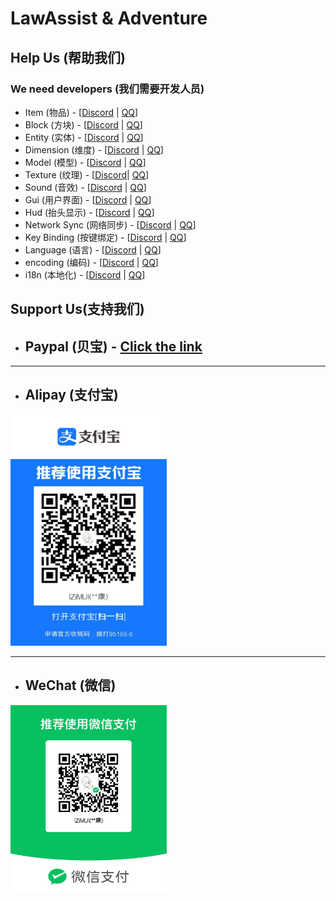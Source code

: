 # LawAssist & Adventure

## Help Us (帮助我们)
### We need developers (我们需要开发人员)
 
- Item (物品) - [[Discord](https://discord.gg/9pPfjJBB) | [QQ](https://qm.qq.com/q/WHGY9FnnuA)]
- Block (方块) - [[Discord](https://discord.gg/9pPfjJBB) | [QQ](https://qm.qq.com/q/WHGY9FnnuA)]
- Entity (实体) - [[Discord](https://discord.gg/9pPfjJBB) | [QQ](https://qm.qq.com/q/WHGY9FnnuA)]
- Dimension (维度) - [[Discord](https://discord.gg/9pPfjJBB) | [QQ](https://qm.qq.com/q/WHGY9FnnuA)]
- Model (模型) - [[Discord](https://discord.gg/9pPfjJBB) | [QQ](https://qm.qq.com/q/WHGY9FnnuA)]
- Texture (纹理) - [[Discord](https://discord.gg/9pPfjJBB)| [QQ](https://qm.qq.com/q/WHGY9FnnuA)]
- Sound (音效) - [[Discord](https://discord.gg/9pPfjJBB) | [QQ](https://qm.qq.com/q/WHGY9FnnuA)]
- Gui (用户界面) - [[Discord](https://discord.gg/9pPfjJBB) | [QQ](https://qm.qq.com/q/WHGY9FnnuA)]
- Hud (抬头显示) - [[Discord](https://discord.gg/9pPfjJBB) | [QQ](https://qm.qq.com/q/WHGY9FnnuA)]
- Network Sync (网络同步) - [[Discord](https://discord.gg/9pPfjJBB) | [QQ](https://qm.qq.com/q/WHGY9FnnuA)]
- Key Binding (按键绑定) - [[Discord](https://discord.gg/9pPfjJBB) | [QQ](https://qm.qq.com/q/WHGY9FnnuA)]
- Language (语言) - [[Discord](https://discord.gg/9pPfjJBB) | [QQ](https://qm.qq.com/q/WHGY9FnnuA)]
- encoding (编码) - [[Discord](https://discord.gg/9pPfjJBB) | [QQ](https://qm.qq.com/q/WHGY9FnnuA)]
- i18n (本地化) - [[Discord](https://discord.gg/9pPfjJBB) | [QQ](https://qm.qq.com/q/WHGY9FnnuA)]



## Support Us(支持我们)
- ## Paypal (贝宝) - [Click the link](https://www.paypal.me/lzimul)

***

- ## Alipay (支付宝)
<img src="./support/Alipay.jpg" alt="Alipay" width="250" height="370"/>

***

- ## WeChat (微信) 
<img src="./support/WeChat.jpg" alt="WeChat" width="250" height="300"/>